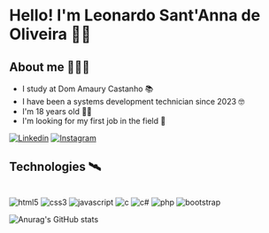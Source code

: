 # Hello! I'm Leonardo Sant'Anna de Oliveira 👋🏻

## About me 👨🏻‍💻

- I study at Dom Amaury Castanho 📚
- I have been a systems development technician since 2023 🤓
- I'm 18 years old 👨🏻
- I'm looking for my first job in the field 💼

[![Linkedin](https://img.shields.io/badge/LinkedIn-0077B5?style=for-the-badge&logo=linkedin&logoColor=white)](https://www.linkedin.com/in/leonardo-santanna-de-oliveira-273183223/)
[![Instagram](https://img.shields.io/badge/Instagram-E4405F?style=for-the-badge&logo=instagram&logoColor=white)](https://www.instagram.com/leosantannx/)

## Technologies 🛰️

<div style="display: inline_block"><br/>

<img style="align=center" alt="html5" src="https://img.shields.io/badge/HTML5-E34F26?style=for-the-badge&logo=html5&logoColor=white">
<img style="align=center" alt="css3" src="https://img.shields.io/badge/CSS3-1572B6?style=for-the-badge&logo=css3&logoColor=white">
<img style="align=center" alt="javascript" src="https://img.shields.io/badge/JavaScript-323330?style=for-the-badge&logo=javascript&logoColor=F7DF1E">
<img style="align=center" alt="c" src="https://img.shields.io/badge/C-00599C?style=for-the-badge&logo=c&logoColor=white">
<img style="align=center" alt="c#" src="https://img.shields.io/badge/C%23-239120?style=for-the-badge&logo=c-sharp&logoColor=white">
<img style="align=center" alt="php" src="https://img.shields.io/badge/PHP-777BB4?style=for-the-badge&logo=php&logoColor=white">
<img style="align=center" alt="bootstrap" src="https://img.shields.io/badge/Bootstrap-563D7C?style=for-the-badge&logo=bootstrap&logoColor=white">

![Anurag's GitHub stats](https://github-readme-stats.vercel.app/api?username=santannal&show_icons=true&theme=radical)
